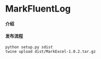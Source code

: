 # MarkFluentLog

#### 介绍


#### 发布流程

```
python setup.py sdist 
twine upload dist/MarkExcel-1.0.2.tar.gz
```
